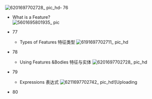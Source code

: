 ![6201697702728_ pic_hd](https://github.com/ChenxingWang93/Using-NX-Open-to-Improve-Workflows/assets/31954987/df7da152-7c82-4af7-b79a-a0bf99a30585)- 76
  - What is a Feature?  
![5601695801935_ pic](https://github.com/ChenxingWang93/Using-NX-Open-to-Improve-Workflows/assets/31954987/ef653310-2a34-4346-a070-b36bb550b1f0)

- 77
  - Types of Features 特征类型
![6191697702711_ pic_hd](https://github.com/ChenxingWang93/Using-NX-Open-to-Improve-Workflows/assets/31954987/72bc9c92-ab10-4194-a737-15799f8299b4)

- 78
  - Using Features &Bodies 特征与实体
![6201697702728_ pic_hd](https://github.com/ChenxingWang93/Using-NX-Open-to-Improve-Workflows/assets/31954987/337844f6-aa51-4a85-8f37-fae5ed089737)

- 79
  - Expressions 表达式
![6211697702742_ pic_hd](https://github.com/ChenxingWang93/Using-NX-Open-to-Improve-Workflows/assets/31954987/c72b47fe-da4e-48ac-97eb-5a3a2c76da13)![Uploading

- 80

